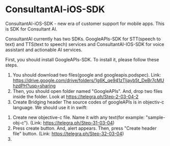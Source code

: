 # ConsultantAI-iOS-SDK
ConsultantAI-iOS-SDK - new era of customer support for mobile apps.
This is SDK for Consultant AI. 

ConsultantAI currently has two SDKs. GoogleAPIs-SDK for STT(speech to text) and TTS(text to speech) services and ConsultantAI-IOS-SDK for voice assistant and actionable AI services. 

First, you should install GoogleAPIs-SDK. To install it, please follow these steps. 
1. You should download two files(google and googleapis.podspec). Link: https://drive.google.com/drive/folders/1g6K_qe941zTljayb5t_DeBr7cMUhzdPH?usp=sharing
2. Then, you should open folder named "GoogleAPIs". And, drop two files inside the folder. Look at https://telegra.ph/Step-2-03-04-2
3. Create Bridging header
  The source codes of googleAPIs is in objectiv-c language. We should use it in swift:
  1) Create new objective-c file. Name it with any text(for example: "sample-obj-c"). (Link: https://telegra.ph/Step-31-03-04)
  2) Press create button. And, alert appears. Then, press "Create header file" button. (Link: https://telegra.ph/Step-32-03-04)
  3) 
